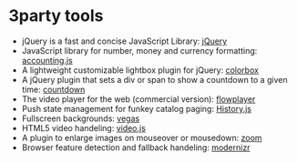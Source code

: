# 3party tools

- jQuery is a fast and concise JavaScript Library: [jQuery](http://jquery.com/)
- JavaScript library for number, money and currency formatting: [accounting.js](http://josscrowcroft.github.com/accounting.js/)
- A lightweight customizable lightbox plugin for jQuery: [colorbox](http://jacklmoore.com/colorbox)
- A jQuery plugin that sets a div or span to show a countdown to a given time: [countdown](http://keith-wood.name/countdown.html)
- The video player for the web (commercial version): [flowplayer](http://flowplayer.org/)
- Push state management for funkey catalog paging: [History.js](https://github.com/balupton/History.js/)
- Fullscreen backgrounds: [vegas](http://vegas.jaysalvat.com/)
- HTML5 video handeling: [video.js](http://videojs.com/)
- A plugin to enlarge images on mouseover or mousedown: [zoom](jacklmoore.com/zoom/)
- Browser feature detection and fallback handeling: [modernizr](http://modernizr.com/)
